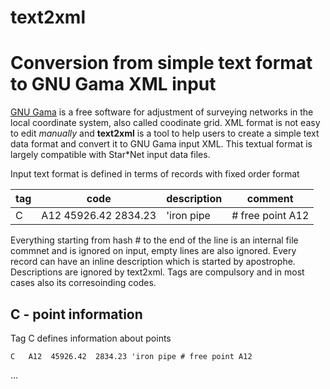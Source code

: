 # text2xml
# Conversion from simple text format to GNU Gama XML input

[GNU Gama](https://www.gnu.org/software/gama/) is a free software for adjustment of surveying networks in the local coordinate system, also called coodinate grid. XML format is not easy to edit *manually* and **text2xml** is a tool to help users to create a simple text data format and convert it to GNU Gama input XML. This textual format is largely compatible with Star*Net input data files.

Input text format is defined in terms of records with fixed order format

 tag   | code  | description | comment
---    | ---   |---   |---
 C     | A12  45926.42  2834.23| 'iron pipe| # free point A12

Everything starting from hash # to the end of the line is an internal file commnet and is ignored on input, empty lines are also ignored. Every record can have an inline description which is started by apostrophe. Descriptions are ignored by text2xml. Tags are compulsory and in most cases also its corresoinding codes.

## C - point information
Tag C defines information about points

```
C   A12  45926.42  2834.23 'iron pipe # free point A12
```

...
